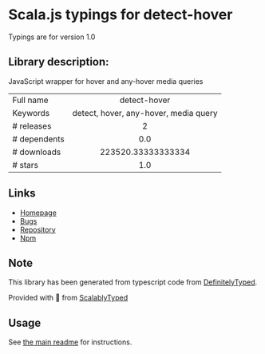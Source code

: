
# Scala.js typings for detect-hover

Typings are for version 1.0

## Library description:
JavaScript wrapper for hover and any-hover media queries

|                    |                 |
| ------------------ | :-------------: |
| Full name          | detect-hover |
| Keywords           | detect, hover, any-hover, media query |
| # releases         | 2 |
| # dependents       | 0.0 |
| # downloads        | 223520.33333333334 |
| # stars            | 1.0 |

## Links
- [Homepage](https://github.com/rafgraph/detect-hover#readme)
- [Bugs](https://github.com/rafgraph/detect-hover/issues)
- [Repository](https://github.com/rafgraph/detect-hover)
- [Npm](https://www.npmjs.com/package/detect-hover)
    


## Note
This library has been generated from typescript code from [DefinitelyTyped](https://definitelytyped.org).

Provided with :purple_heart: from [ScalablyTyped](https://github.com/oyvindberg/ScalablyTyped)

## Usage
See [the main readme](../../readme.md) for instructions.


